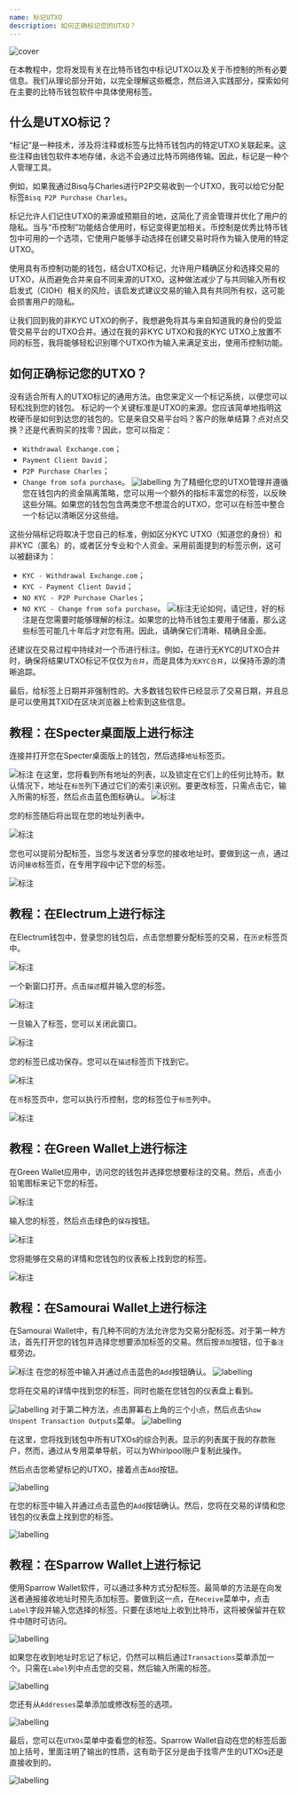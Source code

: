 ```yaml
---
name: 标记UTXO
description: 如何正确标记您的UTXO？
---
```

![cover](assets/cover.webp)

在本教程中，您将发现有关在比特币钱包中标记UTXO以及关于币控制的所有必要信息。我们从理论部分开始，以完全理解这些概念，然后进入实践部分，探索如何在主要的比特币钱包软件中具体使用标签。

## 什么是UTXO标记？
“标记”是一种技术，涉及将注释或标签与比特币钱包内的特定UTXO关联起来。这些注释由钱包软件本地存储，永远不会通过比特币网络传输。因此，标记是一种个人管理工具。

例如，如果我通过Bisq与Charles进行P2P交易收到一个UTXO，我可以给它分配标签`Bisq P2P Purchase Charles`。

标记允许人们记住UTXO的来源或预期目的地，这简化了资金管理并优化了用户的隐私。当与“币控制”功能结合使用时，标记变得更加相关。币控制是优秀比特币钱包中可用的一个选项，它使用户能够手动选择在创建交易时将作为输入使用的特定UTXO。

使用具有币控制功能的钱包，结合UTXO标记，允许用户精确区分和选择交易的UTXO，从而避免合并来自不同来源的UTXO。这种做法减少了与共同输入所有权启发式（CIOH）相关的风险，该启发式建议交易的输入具有共同所有权，这可能会损害用户的隐私。

让我们回到我的非KYC UTXO的例子，我想避免将其与来自知道我的身份的受监管交易平台的UTXO合并。通过在我的非KYC UTXO和我的KYC UTXO上放置不同的标签，我将能够轻松识别哪个UTXO作为输入来满足支出，使用币控制功能。

## 如何正确标记您的UTXO？
没有适合所有人的UTXO标记的通用方法。由您来定义一个标记系统，以便您可以轻松找到您的钱包。
标记的一个关键标准是UTXO的来源。您应该简单地指明这枚硬币是如何到达您的钱包的。它是来自交易平台吗？客户的账单结算？点对点交换？还是代表购买的找零？因此，您可以指定：
- `Withdrawal Exchange.com`；
- `Payment Client David`；
- `P2P Purchase Charles`；
- `Change from sofa purchase`。
![labelling](assets/en/1.webp)
为了精细化您的UTXO管理并遵循您在钱包内的资金隔离策略，您可以用一个额外的指标丰富您的标签，以反映这些分隔。如果您的钱包包含两类您不想混合的UTXO，您可以在标签中整合一个标记以清晰区分这些组。

这些分隔标记将取决于您自己的标准，例如区分KYC UTXO（知道您的身份）和非KYC（匿名）的，或者区分专业和个人资金。采用前面提到的标签示例，这可以被翻译为：
- `KYC - Withdrawal Exchange.com`；
- `KYC - Payment Client David`；
- `NO KYC - P2P Purchase Charles`；
- `NO KYC - Change from sofa purchase`。
![标注](assets/en/2.webp)无论如何，请记住，好的标注是在您需要时能够理解的标注。如果您的比特币钱包主要用于储蓄，那么这些标签可能几十年后才对您有用。因此，请确保它们清晰、精确且全面。

还建议在交易过程中持续对一个币进行标注。例如，在进行无KYC的UTXO合并时，确保将结果UTXO标记不仅仅为`合并`，而是具体为`无KYC合并`，以保持币源的清晰追踪。

最后，给标签上日期并非强制性的。大多数钱包软件已经显示了交易日期，并且总是可以使用其TXID在区块浏览器上检索到这些信息。

## 教程：在Specter桌面版上进行标注

连接并打开您在Specter桌面版上的钱包，然后选择`地址`标签页。

![标注](assets/notext/3.webp)
在这里，您将看到所有地址的列表，以及锁定在它们上的任何比特币。默认情况下，地址在`标签`列下通过它们的索引来识别。要更改标签，只需点击它，输入所需的标签，然后点击蓝色图标确认。
![标注](assets/notext/4.webp)

您的标签随后将出现在您的地址列表中。

![标注](assets/notext/5.webp)

您也可以提前分配标签，当您与发送者分享您的接收地址时。要做到这一点，通过访问`接收`标签页，在专用字段中记下您的标签。

![标注](assets/notext/6.webp)

## 教程：在Electrum上进行标注

在Electrum钱包中，登录您的钱包后，点击您想要分配标签的交易，在`历史`标签页中。

![标注](assets/notext/7.webp)

一个新窗口打开。点击`描述`框并输入您的标签。

![标注](assets/notext/8.webp)

一旦输入了标签，您可以关闭此窗口。

![标注](assets/notext/9.webp)

您的标签已成功保存。您可以在`描述`标签页下找到它。

![标注](assets/notext/10.webp)

在`币`标签页中，您可以执行币控制，您的标签位于`标签`列中。

![标注](assets/notext/11.webp)

## 教程：在Green Wallet上进行标注

在Green Wallet应用中，访问您的钱包并选择您想要标注的交易。然后，点击小铅笔图标来记下您的标签。

![标注](assets/notext/12.webp)

输入您的标签，然后点击绿色的`保存`按钮。

![标注](assets/notext/13.webp)

您将能够在交易的详情和您钱包的仪表板上找到您的标签。

![标注](assets/notext/14.webp)

## 教程：在Samourai Wallet上进行标注

在Samourai Wallet中，有几种不同的方法允许您为交易分配标签。对于第一种方法，首先打开您的钱包并选择您想要添加标签的交易。然后按`添加`按钮，位于`备注`框旁边。

![标注](assets/notext/15.webp)
在您的标签中输入并通过点击蓝色的`Add`按钮确认。
![labelling](assets/notext/16.webp)

您将在交易的详情中找到您的标签，同时也能在您钱包的仪表盘上看到。

![labelling](assets/notext/17.webp)
对于第二种方法，点击屏幕右上角的三个小点，然后点击`Show Unspent Transaction Outputs`菜单。
![labelling](assets/notext/18.webp)

在这里，您将找到钱包中所有UTXOs的综合列表。显示的列表属于我的存款账户，然而，通过从专用菜单导航，可以为Whirlpool账户复制此操作。

然后点击您希望标记的UTXO，接着点击`Add`按钮。

![labelling](assets/notext/19.webp)

在您的标签中输入并通过点击蓝色的`Add`按钮确认。然后，您将在交易的详情和您钱包的仪表盘上找到您的标签。

![labelling](assets/notext/20.webp)

## 教程：在Sparrow Wallet上进行标记

使用Sparrow Wallet软件，可以通过多种方式分配标签。最简单的方法是在向发送者通报接收地址时预先添加标签。要做到这一点，在`Receive`菜单中，点击`Label`字段并输入您选择的标签。只要在该地址上收到比特币，这将被保留并在软件中随时可访问。

![labelling](assets/notext/21.webp)

如果您在收到地址时忘记了标记，仍然可以稍后通过`Transactions`菜单添加一个。只需在`Label`列中点击您的交易，然后输入所需的标签。

![labelling](assets/notext/22.webp)

您还有从`Addresses`菜单添加或修改标签的选项。

![labelling](assets/notext/23.webp)

最后，您可以在`UTXOs`菜单中查看您的标签。Sparrow Wallet自动在您的标签后面加上括号，里面注明了输出的性质，这有助于区分是由于找零产生的UTXOs还是直接收到的。

![labelling](assets/notext/24.webp)